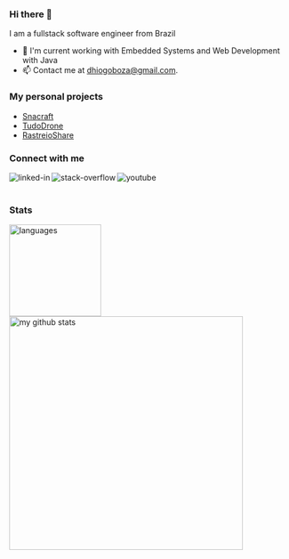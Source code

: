 ### Hi there 👋

I am a fullstack software engineer from Brazil

- :telescope: I'm current working with Embedded Systems and Web Development with Java
- 📫 Contact me at dhiogoboza@gmail.com.

### My personal projects
- [Snacraft](http://snacraft.appspot.com/)
- [TudoDrone](https://tudodrone.com)
- [RastreioShare](https://rastreioshare.com)

### Connect with me

[<img align="left" alt="linked-in" src="https://img.shields.io/badge/linkedin-%230077B5.svg?&style=for-the-badge&logo=linkedin&logoColor=white" />](https://www.linkedin.com/in/dhiogoboza)

[<img align="left" alt="stack-overflow" src="https://img.shields.io/badge/stack%20overflow-FE7A16?logo=stack-overflow&logoColor=white&style=for-the-badge" />](https://stackoverflow.com/users/5302003/dhiogo-boza)

[<img align="left" alt="youtube" src="https://img.shields.io/youtube/channel/subscribers/UCUo0PygKrFJSoNX_d_yzRlw?style=for-the-badge" />](https://www.youtube.com/dhiogoboza)

<br>
<br>

### Stats
<!-- status codes -->
<p>
    <img src="https://github-readme-stats.vercel.app/api/top-langs/?username=dhiogoboza&layout=compact&theme=react" alt="languages" height="165">
    <img src="https://github-readme-stats.vercel.app/api?username=dhiogoboza&show_icons=true&layout=compact&theme=react" alt="my github stats" width="420"/>&nbsp;
</p>
